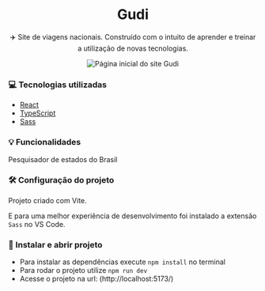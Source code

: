 <div align="center">
<h1> Gudi </h1>
<p>✈️ Site de viagens nacionais. Construído com o intuito de aprender e treinar a utilização de novas tecnologias.</p>

![Página inicial do site Gudi](https://i.imgur.com/k1gg8G4.png)
</div>

### 💻 Tecnologias utilizadas

* [React](https://reactjs.org/) 
* [TypeScript](https://reactjs.org/)
* [Sass](https://sass-lang.com/)

### 💡 Funcionalidades
Pesquisador de estados do Brasil

### 🛠️ Configuração do projeto
Projeto criado com Vite.

E para uma melhor experiência de desenvolvimento foi instalado a extensão ``Sass`` no VS Code.

### 🔨 Instalar e abrir projeto

- Para instalar as dependências execute ``npm install`` no terminal
- Para rodar o projeto utilize ``npm run dev``
- Acesse o projeto na url: (http://localhost:5173/)
